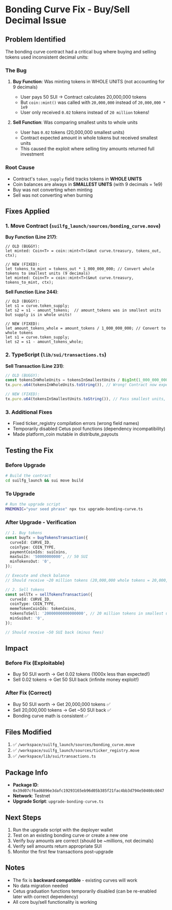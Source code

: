 # Bonding Curve Fix - Buy/Sell Decimal Issue

## Problem Identified

The bonding curve contract had a critical bug where buying and selling tokens used inconsistent decimal units:

### The Bug
1. **Buy Function**: Was minting tokens in WHOLE UNITS (not accounting for 9 decimals)
   - User pays 50 SUI → Contract calculates 20,000,000 tokens
   - But `coin::mint()` was called with `20,000,000` instead of `20,000,000 * 1e9`
   - User only received `0.02` tokens instead of `20 million` tokens!

2. **Sell Function**: Was comparing smallest units to whole units
   - User has `0.02` tokens (20,000,000 smallest units)
   - Contract expected amount in whole tokens but received smallest units
   - This caused the exploit where selling tiny amounts returned full investment

### Root Cause
- Contract's `token_supply` field tracks tokens in **WHOLE UNITS**
- Coin balances are always in **SMALLEST UNITS** (with 9 decimals = 1e9)
- Buy was not converting when minting
- Sell was not converting when burning

## Fixes Applied

### 1. Move Contract (`suilfg_launch/sources/bonding_curve.move`)

**Buy Function (Line 217)**:
```move
// OLD (BUGGY):
let minted: Coin<T> = coin::mint<T>(&mut curve.treasury, tokens_out, ctx);

// NEW (FIXED):
let tokens_to_mint = tokens_out * 1_000_000_000; // Convert whole tokens to smallest units (9 decimals)
let minted: Coin<T> = coin::mint<T>(&mut curve.treasury, tokens_to_mint, ctx);
```

**Sell Function (Line 244)**:
```move
// OLD (BUGGY):
let s1 = curve.token_supply;
let s2 = s1 - amount_tokens;  // amount_tokens was in smallest units but supply is in whole units!

// NEW (FIXED):
let amount_tokens_whole = amount_tokens / 1_000_000_000; // Convert to whole tokens
let s1 = curve.token_supply;
let s2 = s1 - amount_tokens_whole;
```

### 2. TypeScript (`lib/sui/transactions.ts`)

**Sell Transaction (Line 231)**:
```typescript
// OLD (BUGGY):
const tokensInWholeUnits = tokensInSmallestUnits / BigInt(1_000_000_000);
tx.pure.u64(tokensInWholeUnits.toString()), // Wrong! Contract now expects smallest units

// NEW (FIXED):
tx.pure.u64(tokensInSmallestUnits.toString()), // Pass smallest units, contract handles conversion
```

### 3. Additional Fixes

- Fixed ticker_registry compilation errors (wrong field names)
- Temporarily disabled Cetus pool functions (dependency incompatibility)
- Made platform_coin mutable in distribute_payouts

## Testing the Fix

### Before Upgrade
```bash
# Build the contract
cd suilfg_launch && sui move build
```

### To Upgrade
```bash
# Run the upgrade script
MNEMONIC="your seed phrase" npx tsx upgrade-bonding-curve.ts
```

### After Upgrade - Verification
```typescript
// 1. Buy tokens
const buyTx = buyTokensTransaction({
  curveId: CURVE_ID,
  coinType: COIN_TYPE,
  paymentCoinIds: suiCoins,
  maxSuiIn: '50000000000', // 50 SUI
  minTokensOut: '0',
});

// Execute and check balance
// Should receive ~20 million tokens (20,000,000 whole tokens = 20,000,000,000,000,000 smallest units)

// 2. Sell tokens
const sellTx = sellTokensTransaction({
  curveId: CURVE_ID,
  coinType: COIN_TYPE,
  memeTokenCoinIds: tokenCoins,
  tokensToSell: '20000000000000000', // 20 million tokens in smallest units
  minSuiOut: '0',
});

// Should receive ~50 SUI back (minus fees)
```

## Impact

### Before Fix (Exploitable)
- Buy 50 SUI worth → Get 0.02 tokens (1000x less than expected!)
- Sell 0.02 tokens → Get 50 SUI back (infinite money exploit!)

### After Fix (Correct)
- Buy 50 SUI worth → Get 20,000,000 tokens ✅
- Sell 20,000,000 tokens → Get ~50 SUI back ✅
- Bonding curve math is consistent ✅

## Files Modified

1. ✅ `/workspace/suilfg_launch/sources/bonding_curve.move`
2. ✅ `/workspace/suilfg_launch/sources/ticker_registry.move`
3. ✅ `/workspace/lib/sui/transactions.ts`

## Package Info

- **Package ID**: `0x39d07cf6ad6896e3dafc19293165eb96d05b385f21fac4bb3d794e50408c6047`
- **Network**: Testnet
- **Upgrade Script**: `upgrade-bonding-curve.ts`

## Next Steps

1. Run the upgrade script with the deployer wallet
2. Test on an existing bonding curve or create a new one
3. Verify buy amounts are correct (should be ~millions, not decimals)
4. Verify sell amounts return appropriate SUI
5. Monitor the first few transactions post-upgrade

## Notes

- The fix is **backward compatible** - existing curves will work
- No data migration needed
- Cetus graduation functions temporarily disabled (can be re-enabled later with correct dependency)
- All core buy/sell functionality is working
